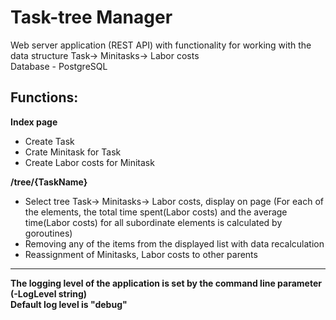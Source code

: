 # Task-tree Manager
Web server application (REST API) with functionality for working with the data structure Task-> Minitasks-> Labor costs  
Database - PostgreSQL  
## Functions:  
**Index page**  
* Create Task  
* Crate Minitask for Task  
* Create Labor costs for Minitask  

**/tree/{TaskName}**  
* Select tree Task-> Minitasks-> Labor costs, display on page (For each of the elements, the total time spent(Labor costs) and the average time(Labor costs) for all subordinate elements is calculated by goroutines)  
* Removing any of the items from the displayed list with data recalculation  
* Reassignment of Minitasks, Labor costs to other parents  
---
**The logging level of the application is set by the command line parameter (-LogLevel string)**  
**Default log level is "debug"**  
